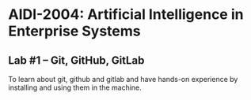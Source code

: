 # AIDI-2004: Artificial Intelligence in Enterprise Systems
## Lab #1 – Git, GitHub, GitLab
To learn about git, github and gitlab and have hands-on experience by installing and using them in the machine.
